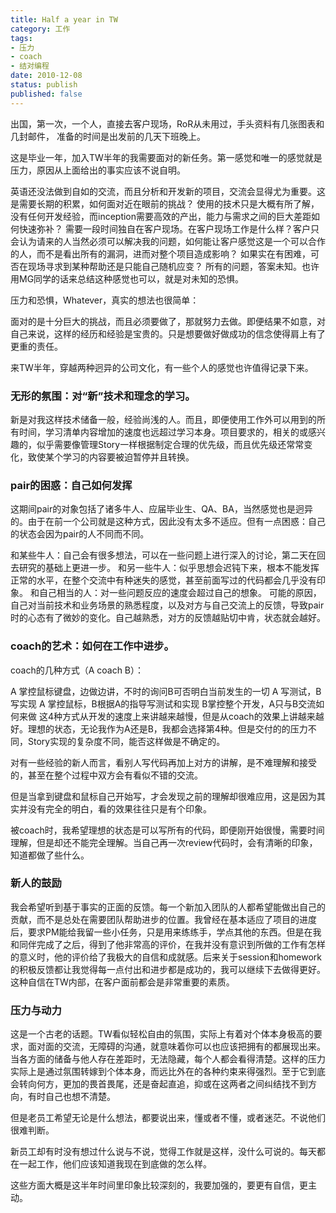 ```yaml
---
title: Half a year in TW
category: 工作
tags:
- 压力
- coach
- 结对编程
date: 2010-12-08
status: publish
published: false
---
```

出国，第一次，一个人，直接去客户现场，RoR从未用过，手头资料有几张图表和几封邮件， 准备的时间是出发前的几天下班晚上。

这是毕业一年，加入TW半年的我需要面对的新任务。第一感觉和唯一的感觉就是压力，原因从上面给出的事实应该不说自明。

英语还没法做到自如的交流，而且分析和开发新的项目，交流会显得尤为重要。这是需要长期的积累，如何面对近在眼前的挑战？
使用的技术只是大概有所了解，没有任何开发经验，而inception需要高效的产出，能力与需求之间的巨大差距如何快速弥补？
需要一段时间独自在客户现场。在客户现场工作是什么样？客户只会认为请来的人当然必须可以解决我的问题，如何能让客户感觉这是一个可以合作的人，而不是看出所有的漏洞，进而对整个项目造成影响？
如果实在有困难，可否在现场寻求到某种帮助还是只能自己随机应变？
所有的问题，答案未知。也许用MG同学的话来总结这种感觉也可以，就是对未知的恐惧。

压力和恐惧，Whatever，真实的想法也很简单：

面对的是十分巨大的挑战，而且必须要做了，那就努力去做。即便结果不如意，对自己来说，这样的经历和经验是宝贵的。只是想要做好做成功的信念使得肩上有了更重的责任。

来TW半年，穿越两种迥异的公司文化，有一些个人的感觉也许值得记录下来。

### 无形的氛围：对“新”技术和理念的学习。

新是对我这样技术储备一般，经验尚浅的人。而且，即便使用工作外可以用到的所有时间，学习清单内容增加的速度也远超过学习本身。项目要求的，相关的或感兴趣的，似乎需要像管理Story一样根据制定合理的优先级，而且优先级还常常变化，致使某个学习的内容要被迫暂停并且转换。

### pair的困惑：自己如何发挥

这期间pair的对象包括了诸多牛人、应届毕业生、QA、BA，当然感觉也是迥异的。由于在前一个公司就是这种方式，因此没有太多不适应。但有一点困惑：自己的状态会因为pair的人不同而不同。

和某些牛人：自己会有很多想法，可以在一些问题上进行深入的讨论，第二天在回去研究的基础上更进一步。
和另一些牛人：似乎思想会迟钝下来，根本不能发挥正常的水平，在整个交流中有种迷失的感觉，甚至前面写过的代码都会几乎没有印象。
和自己相当的人：对一些问题反应的速度会超过自己的想象。
可能的原因，自己对当前技术和业务场景的熟悉程度，以及对方与自己交流上的反馈，导致pair时的心态有了微妙的变化。自己越熟悉，对方的反馈越贴切中肯，状态就会越好。

### coach的艺术：如何在工作中进步。

coach的几种方式（A coach B）：

A 掌控鼠标键盘，边做边讲，不时的询问B可否明白当前发生的一切
A 写测试，B写实现
A 掌控鼠标，B根据A的指导写测试和实现
B掌控整个开发，A只与B交流如何来做
这4种方式从开发的速度上来讲越来越慢，但是从coach的效果上讲越来越好。理想的状态，无论我作为A还是B，我都会选择第4种。但是交付的的压力不同，Story实现的复杂度不同，能否这样做是不确定的。

对有一些经验的新人而言，看别人写代码再加上对方的讲解，是不难理解和接受的，甚至在整个过程中双方会有看似不错的交流。

但是当拿到键盘和鼠标自己开始写，才会发现之前的理解却很难应用，这是因为其实并没有完全的明白，看的效果往往只是有个印象。

被coach时，我希望理想的状态是可以写所有的代码，即便刚开始很慢，需要时间理解，但是却还不能完全理解。当自己再一次review代码时，会有清晰的印象，知道都做了些什么。

### 新人的鼓励

我会希望听到基于事实的正面的反馈。每一个新加入团队的人都希望能做出自己的贡献，而不是总处在需要团队帮助进步的位置。我曾经在基本适应了项目的进度后，要求PM能给我留一些小任务，只是用来练练手，学点其他的东西。但是在我和同伴完成了之后，得到了他非常高的评价，在我并没有意识到所做的工作有怎样的意义时，他的评价给了我极大的自信和成就感。后来关于session和homework的积极反馈都让我觉得每一点付出和进步都是成功的，我可以继续下去做得更好。这种自信在TW内部，在客户面前都会是非常重要的素质。

### 压力与动力

这是一个古老的话题。TW看似轻松自由的氛围，实际上有着对个体本身极高的要求，面对面的交流，无障碍的沟通，就意味着你可以也应该把拥有的都展现出来。当各方面的储备与他人存在差距时，无法隐藏，每个人都会看得清楚。这样的压力实际上是通过氛围转嫁到个体本身，而远比外在的各种约束来得强烈。至于它到底会转向何方，更加的畏首畏尾，还是奋起直追，抑或在这两者之间纠结找不到方向，有时自己也想不清楚。

但是老员工希望无论是什么想法，都要说出来，懂或者不懂，或者迷茫。不说他们很难判断。

新员工却有时没有想过什么说与不说，觉得工作就是这样，没什么可说的。每天都在一起工作，他们应该知道我现在到底做的怎么样。

这些方面大概是这半年时间里印象比较深刻的，我要加强的，要更有自信，更主动。
